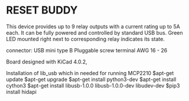RESET BUDDY
==============
This device provides up to 9 relay outputs with a current rating up to 5A each. It can be fully powered and controlled by standard USB bus. Green LED mounted right next to corresponding relay indicates its state.

connector: 	USB mini type B
		Pluggable screw terminal AWG 16 - 26 

Board designed with KiCad 4.0.2,


Installation of lib_usb which in needed for running MCP2210
$apt-get update
$apt-get upgrade
$apt-get install python3-dev
$apt-get install cython3
$apt-get install libusb-1.0.0 libusb-1.0.0-dev libudev-dev
$pip3 install hidapi



